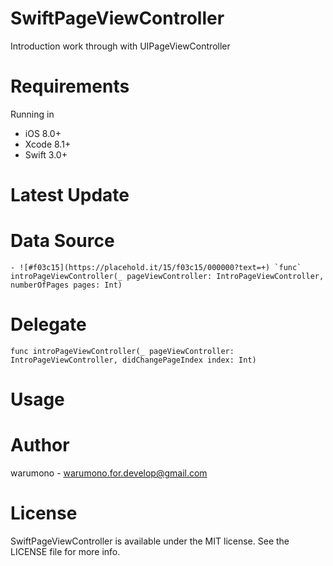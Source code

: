 # SwiftPageViewController
Introduction work through with UIPageViewController

Requirements
============
Running in
+ iOS 8.0+
+ Xcode 8.1+
+ Swift 3.0+

Latest Update
============

Data Source
============
```
- ![#f03c15](https://placehold.it/15/f03c15/000000?text=+) `func` introPageViewController(_ pageViewController: IntroPageViewController, numberOfPages pages: Int)
```

Delegate
============
```
func introPageViewController(_ pageViewController: IntroPageViewController, didChangePageIndex index: Int)
```

Usage
============

Author
============
warumono - <warumono.for.develop@gmail.com>

License
============
SwiftPageViewController is available under the MIT license. See the LICENSE file for more info.
